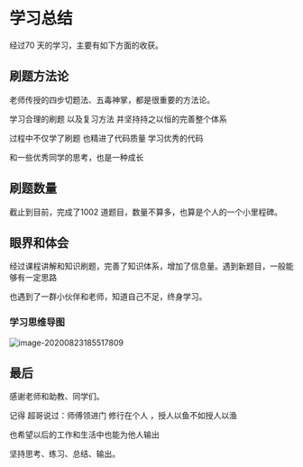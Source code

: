 # 学习总结

经过70 天的学习，主要有如下方面的收获。

## 刷题方法论

老师传授的四步切题法、五毒神掌，都是很重要的方法论。

学习合理的刷题 以及复习方法 并坚持持之以恒的完善整个体系

过程中不仅学了刷题 也精进了代码质量 学习优秀的代码 

和一些优秀同学的思考，也是一种成长

## 刷题数量

截止到目前，完成了1002 道题目，数量不算多，也算是个人的一个小里程碑。

## 眼界和体会

经过课程讲解和知识刷题，完善了知识体系，增加了信息量。遇到新题目，一般能够有一定思路

也遇到了一群小伙伴和老师，知道自己不足，终身学习。



### 学习思维导图

![image-20200823185517809](C:\Users\admin\Desktop\算法与数据结构\algorithm010\image-20200823185517809.png)





## 最后

感谢老师和助教、同学们。

记得 超哥说过：师傅领进门 修行在个人  ，授人以鱼不如授人以渔

也希望以后的工作和生活中也能为他人输出

坚持思考、练习、总结、输出。